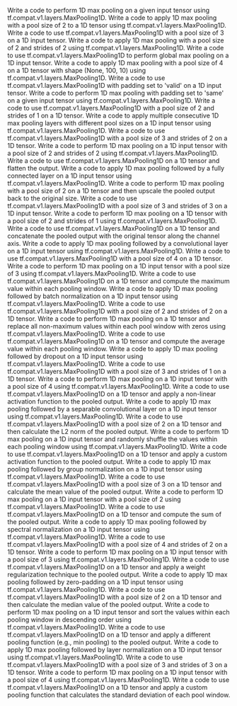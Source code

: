 Write a code to perform 1D max pooling on a given input tensor using tf.compat.v1.layers.MaxPooling1D.
Write a code to apply 1D max pooling with a pool size of 2 to a 1D tensor using tf.compat.v1.layers.MaxPooling1D.
Write a code to use tf.compat.v1.layers.MaxPooling1D with a pool size of 3 on a 1D input tensor.
Write a code to apply 1D max pooling with a pool size of 2 and strides of 2 using tf.compat.v1.layers.MaxPooling1D.
Write a code to use tf.compat.v1.layers.MaxPooling1D to perform global max pooling on a 1D input tensor.
Write a code to apply 1D max pooling with a pool size of 4 on a 1D tensor with shape (None, 100, 10) using tf.compat.v1.layers.MaxPooling1D.
Write a code to use tf.compat.v1.layers.MaxPooling1D with padding set to 'valid' on a 1D input tensor.
Write a code to perform 1D max pooling with padding set to 'same' on a given input tensor using tf.compat.v1.layers.MaxPooling1D.
Write a code to use tf.compat.v1.layers.MaxPooling1D with a pool size of 2 and strides of 1 on a 1D tensor.
Write a code to apply multiple consecutive 1D max pooling layers with different pool sizes on a 1D input tensor using tf.compat.v1.layers.MaxPooling1D.
Write a code to use tf.compat.v1.layers.MaxPooling1D with a pool size of 3 and strides of 2 on a 1D tensor.
Write a code to perform 1D max pooling on a 1D input tensor with a pool size of 2 and strides of 2 using tf.compat.v1.layers.MaxPooling1D.
Write a code to use tf.compat.v1.layers.MaxPooling1D on a 1D tensor and flatten the output.
Write a code to apply 1D max pooling followed by a fully connected layer on a 1D input tensor using tf.compat.v1.layers.MaxPooling1D.
Write a code to perform 1D max pooling with a pool size of 2 on a 1D tensor and then upscale the pooled output back to the original size.
Write a code to use tf.compat.v1.layers.MaxPooling1D with a pool size of 3 and strides of 3 on a 1D input tensor.
Write a code to perform 1D max pooling on a 1D tensor with a pool size of 2 and strides of 1 using tf.compat.v1.layers.MaxPooling1D.
Write a code to use tf.compat.v1.layers.MaxPooling1D on a 1D tensor and concatenate the pooled output with the original tensor along the channel axis.
Write a code to apply 1D max pooling followed by a convolutional layer on a 1D input tensor using tf.compat.v1.layers.MaxPooling1D.
Write a code to use tf.compat.v1.layers.MaxPooling1D with a pool size of 4 on a 1D tensor.
Write a code to perform 1D max pooling on a 1D input tensor with a pool size of 3 using tf.compat.v1.layers.MaxPooling1D.
Write a code to use tf.compat.v1.layers.MaxPooling1D on a 1D tensor and compute the maximum value within each pooling window.
Write a code to apply 1D max pooling followed by batch normalization on a 1D input tensor using tf.compat.v1.layers.MaxPooling1D.
Write a code to use tf.compat.v1.layers.MaxPooling1D with a pool size of 2 and strides of 2 on a 1D tensor.
Write a code to perform 1D max pooling on a 1D tensor and replace all non-maximum values within each pool window with zeros using tf.compat.v1.layers.MaxPooling1D.
Write a code to use tf.compat.v1.layers.MaxPooling1D on a 1D tensor and compute the average value within each pooling window.
Write a code to apply 1D max pooling followed by dropout on a 1D input tensor using tf.compat.v1.layers.MaxPooling1D.
Write a code to use tf.compat.v1.layers.MaxPooling1D with a pool size of 3 and strides of 1 on a 1D tensor.
Write a code to perform 1D max pooling on a 1D input tensor with a pool size of 4 using tf.compat.v1.layers.MaxPooling1D.
Write a code to use tf.compat.v1.layers.MaxPooling1D on a 1D tensor and apply a non-linear activation function to the pooled output.
Write a code to apply 1D max pooling followed by a separable convolutional layer on a 1D input tensor using tf.compat.v1.layers.MaxPooling1D.
Write a code to use tf.compat.v1.layers.MaxPooling1D with a pool size of 2 on a 1D tensor and then calculate the L2 norm of the pooled output.
Write a code to perform 1D max pooling on a 1D input tensor and randomly shuffle the values within each pooling window using tf.compat.v1.layers.MaxPooling1D.
Write a code to use tf.compat.v1.layers.MaxPooling1D on a 1D tensor and apply a custom activation function to the pooled output.
Write a code to apply 1D max pooling followed by group normalization on a 1D input tensor using tf.compat.v1.layers.MaxPooling1D.
Write a code to use tf.compat.v1.layers.MaxPooling1D with a pool size of 3 on a 1D tensor and calculate the mean value of the pooled output.
Write a code to perform 1D max pooling on a 1D input tensor with a pool size of 2 using tf.compat.v1.layers.MaxPooling1D.
Write a code to use tf.compat.v1.layers.MaxPooling1D on a 1D tensor and compute the sum of the pooled output.
Write a code to apply 1D max pooling followed by spectral normalization on a 1D input tensor using tf.compat.v1.layers.MaxPooling1D.
Write a code to use tf.compat.v1.layers.MaxPooling1D with a pool size of 4 and strides of 2 on a 1D tensor.
Write a code to perform 1D max pooling on a 1D input tensor with a pool size of 3 using tf.compat.v1.layers.MaxPooling1D.
Write a code to use tf.compat.v1.layers.MaxPooling1D on a 1D tensor and apply a weight regularization technique to the pooled output.
Write a code to apply 1D max pooling followed by zero-padding on a 1D input tensor using tf.compat.v1.layers.MaxPooling1D.
Write a code to use tf.compat.v1.layers.MaxPooling1D with a pool size of 2 on a 1D tensor and then calculate the median value of the pooled output.
Write a code to perform 1D max pooling on a 1D input tensor and sort the values within each pooling window in descending order using tf.compat.v1.layers.MaxPooling1D.
Write a code to use tf.compat.v1.layers.MaxPooling1D on a 1D tensor and apply a different pooling function (e.g., min pooling) to the pooled output.
Write a code to apply 1D max pooling followed by layer normalization on a 1D input tensor using tf.compat.v1.layers.MaxPooling1D.
Write a code to use tf.compat.v1.layers.MaxPooling1D with a pool size of 3 and strides of 3 on a 1D tensor.
Write a code to perform 1D max pooling on a 1D input tensor with a pool size of 4 using tf.compat.v1.layers.MaxPooling1D.
Write a code to use tf.compat.v1.layers.MaxPooling1D on a 1D tensor and apply a custom pooling function that calculates the standard deviation of each pool window.